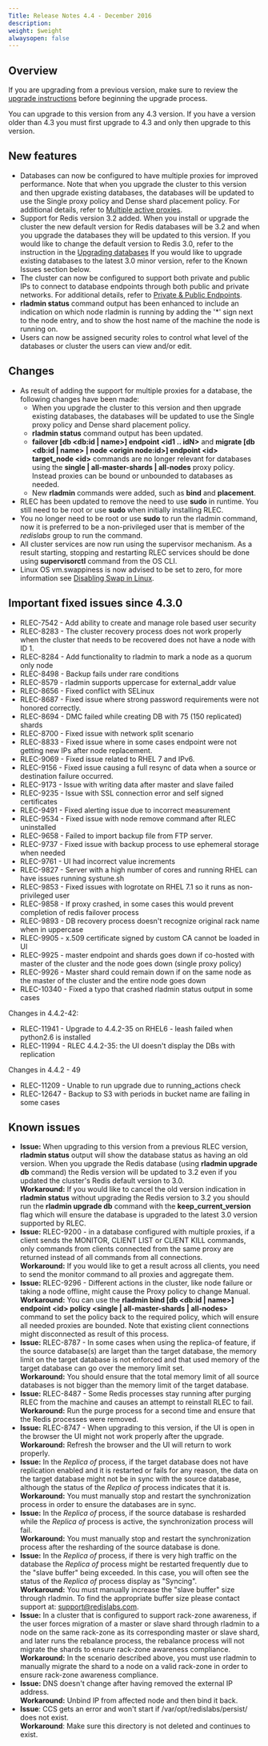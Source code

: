 ```yaml
---
Title: Release Notes 4.4 - December 2016
description: 
weight: $weight
alwaysopen: false
---
```

Overview
--------

If you are upgrading from a previous version, make sure to review the
[upgrade
instructions](/redis-enterprise-documentation/installing-and-upgrading/upgrading/)
before beginning the upgrade process.

You can upgrade to this version from any 4.3 version. If you have a
version older than 4.3 you must first upgrade to 4.3 and only then
upgrade to this version.

New features
------------

-   Databases can now be configured to have multiple proxies for
    improved performance. Note that when you upgrade the cluster to this
    version and then upgrade existing databases, the databases will be
    updated to use the Single proxy policy and Dense shard placement
    policy. For additional details, refer to [Multiple active
    proxies](/redis-enterprise-documentation/database-configuration/multiple-active-proxy-support/).
-   Support for Redis version 3.2 added. When you install or upgrade the
    cluster the new default version for Redis databases will be 3.2 and
    when you upgrade the databases they will be updated to this version.
    If you would like to change the default version to Redis 3.0, refer
    to the instruction in the [Upgrading
    databases](/redis-enterprise-documentation/installing-and-upgrading/upgrading/)
    If you would like to upgrade existing databases to the latest 3.0
    minor version, refer to the Known Issues section below.
-   The cluster can now be configured to support both private and public
    IPs to connect to database endpoints through both public and private
    networks. For additional details, refer to [Private & Public
    Endpoints](/redis-enterprise-documentation/cluster-administration/best-practices/private-public-endpoints/).
-   **rladmin status** command output has been enhanced to include an
    indication on which node rladmin is running by adding the '\*' sign
    next to the node entry, and to show the host name of the machine the
    node is running on.
-   Users can now be assigned security roles to control what level of
    the databases or cluster the users can view and/or edit.

Changes
-------

-   As result of adding the support for multiple proxies for a database,
    the following changes have been made:
    -   When you upgrade the cluster to this version and then upgrade
        existing databases, the databases will be updated to use the
        Single proxy policy and Dense shard placement policy.
    -   **rladmin status** command output has been updated.
    -   **failover \[db \<db:id \| name\>\] endpoint \<id1 .. idN\>**
        and **migrate \[db \<db:id \| name\> \| node \<origin
        node:id\>\] endpoint \<id\> target\_node \<id\>** commands are
        no longer relevant for databases using the **single \|
        all-master-shards \| all-nodes** proxy policy. Instead proxies
        can be bound or unbounded to databases as needed.
    -   New **rladmin** commands were added, such as **bind** and
        **placement**.
-   RLEC has been updated to remove the need to use **sudo** in runtime.
    You still need to be root or use **sudo** when initially installing
    RLEC.
-   You no longer need to be root or use **sudo** to run the rladmin
    command, now it is preferred to be a non-privileged user that is
    member of the *redislabs* group to run the command.
-   All cluster services are now run using the supervisor mechanism. As
    a result starting, stopping and restarting RLEC services should be
    done using **supervisorctl** command from the OS CLI.
-   Linux OS vm.swappiness is now advised to be set to zero, for more
    information see [Disabling Swap in
    Linux](/redis-enterprise-documentation/installing-and-upgrading/configuring-linux-swap/).

Important fixed issues since 4.3.0
----------------------------------

-   RLEC-7542 - Add ability to create and manage role based user
    security
-   RLEC-8283 - The cluster recovery process does not work properly
    when the cluster that needs to be recovered does not have a node
    with ID 1.
-   RLEC-8284 - Add functionality to rladmin to mark a node as a quorum
    only node
-   RLEC-8498 - Backup fails under rare conditions
-   RLEC-8579 - rladmin supports uppercase for external\_addr value
-   RLEC-8656 - Fixed conflict with SELinux
-   RLEC-8687 - Fixed issue where strong password requirements were not
    honored correctly.
-   RLEC-8694 - DMC failed while creating DB with 75 (150 replicated)
    shards
-   RLEC-8700 - Fixed issue with network split scenario
-   RLEC-8833 - Fixed issue where in some cases endpoint were not
    getting new IPs after node replacement.
-   RLEC-9069 - Fixed issue related to RHEL 7 and IPv6.
-   RLEC-9156 - Fixed issue causing a full resync of data when a source
    or destination failure occurred.
-   RLEC-9173 - Issue with writing data after master and slave failed
-   RLEC-9235 - Issue with SSL connection error and self signed
    certificates
-   RLEC-9491 - Fixed alerting issue due to incorrect measurement
-   RLEC-9534 - Fixed issue with node remove command after RLEC
    uninstalled
-   RLEC-9658 - Failed to import backup file from FTP server.
-   RLEC-9737 - Fixed issue with backup process to use ephemeral
    storage when needed
-   RLEC-9761 - UI had incorrect value increments
-   RLEC-9827 - Server with a high number of cores and running RHEL can
    have issues running systune.sh
-   RLEC-9853 - Fixed issues with logrotate on RHEL 7.1 so it runs as
    non-privileged user
-   RLEC-9858 - If proxy crashed, in some cases this would prevent
    completion of redis failover process
-   RLEC-9893 - DB recovery process doesn't recognize original rack
    name when in uppercase
-   RLEC-9905 - x.509 certificate signed by custom CA cannot be loaded
    in UI
-   RLEC-9925 - master endpoint and shards goes down if co-hosted with
    master of the cluster and the node goes down (single proxy policy)
-   RLEC-9926 - Master shard could remain down if on the same node as
    the master of the cluster and the entire node goes down
-   RLEC-10340 - Fixed a typo that crashed rladmin status output in
    some cases

Changes in 4.4.2-42:

-   RLEC-11941 - Upgrade to 4.4.2-35 on RHEL6 - leash failed when
    python2.6 is installed
-   RLEC-11994 - RLEC 4.4.2-35: the UI doesn't display the DBs with
    replication

<div>

Changes in 4.4.2 - 49

</div>

-   RLEC-11209 - Unable to run upgrade due to running\_actions check
-   RLEC-12647 - Backup to S3 with periods in bucket name are failing
    in some cases

Known issues
------------

-   **Issue:** When upgrading to this version from a previous RLEC
    version, **rladmin status** output will show the database status as
    having an old version. When you upgrade the Redis database (using
    **rladmin upgrade db** command) the Redis version will be updated to
    3.2 even if you updated the cluster's Redis default version to 3.0.\
    **Workaround:** If you would like to cancel the old version
    indication in **rladmin status** without upgrading the Redis version
    to 3.2 you should run the **rladmin upgrade db** command with the
    **keep\_current\_version** flag which will ensure the database is
    upgraded to the latest 3.0 version supported by RLEC.
-   **Issue:** RLEC-9200 - in a database configured with multiple
    proxies, if a client sends the MONITOR, CLIENT LIST or CLIENT KILL
    commands, only commands from clients connected from the same proxy
    are returned instead of all commands from all connections.\
    **Workaround:** If you would like to get a result across all
    clients, you need to send the monitor command to all proxies and
    aggregate them.
-   **Issue:** RLEC-9296 - Different actions in the cluster, like node
    failure or taking a node offline, might cause the Proxy policy to
    change Manual.\
    **Workaround:** You can use the **rladmin bind \[db \<db:id \|
    name\>\] endpoint \<id\> policy \<single \| all-master-shards \|
    all-nodes\>** command to set the policy back to the required policy,
    which will ensure all needed proxies are bounded. Note that existing
    client connections might disconnected as result of this process.
-   **Issue:** RLEC-8787 - In some cases when using the replica-of
    feature, if the source database(s) are larget than the target
    database, the memory limit on the target database is not enforced
    and that used memory of the target database can go over the memory
    limit set.\
    **Workaround:** You should ensure that the total memory limit of all
    source databases is not bigger than the memory limit of the target
    database.
-   **Issue:** RLEC-8487 - Some Redis processes stay running after
    purging RLEC from the machine and causes an attempt to reinstall
    RLEC to fail.\
    **Workaround:** Run the purge process for a second time and ensure
    that the Redis processes were removed.
-   **Issue:** RLEC-8747 - When upgrading to this version, if the UI is
    open in the browser the UI might not work properly after the
    upgrade.\
    **Workaround:** Refresh the browser and the UI will return to work
    properly.
-   **Issue:** In the *Replica of* process, if the target database does
    not have replication enabled and it is restarted or fails for any
    reason, the data on the target database might not be in sync with
    the source database, although the status of the *Replica of* process
    indicates that it is.\
    **Workaround:** You must manually stop and restart the
    synchronization process in order to ensure the databases are in
    sync.
-   **Issue:** In the *Replica of* process, if the source database is
    resharded while the *Replica of* process is active, the
    synchronization process will fail.\
    **Workaround:** You must manually stop and restart the
    synchronization process after the resharding of the source database
    is done.
-   **Issue:** In the *Replica of* process, if there is very high
    traffic on the database the *Replica of* process might be restarted
    frequently due to the "slave buffer" being exceeded. In this case,
    you will often see the status of the *Replica of* process display as
    "Syncing".\
    **Workaround:** You must manually increase the "slave buffer" size
    through rladmin. To find the appropriate buffer size please contact
    support at: <support@redislabs.com>.
-   **Issue:** In a cluster that is configured to support rack-zone
    awareness, if the user forces migration of a master or slave shard
    through rladmin to a node on the same rack-zone as its corresponding
    master or slave shard, and later runs the rebalance process, the
    rebalance process will not migrate the shards to ensure rack-zone
    awareness compliance.\
    **Workaround:** In the scenario described above, you must use
    rladmin to manually migrate the shard to a node on a valid rack-zone
    in order to ensure rack-zone awareness compliance.
-   **Issue:** DNS doesn't change after having removed the external IP
    address.\
    **Workaround:** Unbind IP from affected node and then bind it back.
-   **Issue**: CCS gets an error and won't start
    if /var/opt/redislabs/persist/ does not exist.\
    **Workaround**: Make sure this directory is not deleted and
    continues to exist.
